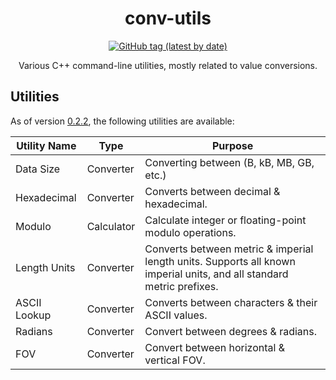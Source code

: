 <h1 align="center">conv-utils</h1>
<p align="center"><a href="https://github.com/radj307/conv-utils/releases"><img alt="GitHub tag (latest by date)" src="https://img.shields.io/github/v/tag/radj307/conv-utils?color=e8e8e7&label=Latest%20Version&logo=github&logoColor=e8e8e7&style=for-the-badge"></a></p>

<p align="center">
Various C++ command-line utilities, mostly related to value conversions.
</p>

## Utilities

As of version [0.2.2](https://github.com/radj307/conv-utils/releases/0.2.1), the following utilities are available:

| Utility Name | Type       | Purpose                                                                                                               |
|--------------|------------|-----------------------------------------------------------------------------------------------------------------------|
| Data Size    | Converter  | Converting between (B, kB, MB, GB, etc.)                                                                                  |
| Hexadecimal  | Converter  | Converts between decimal & hexadecimal.                                                                               |
| Modulo       | Calculator | Calculate integer or floating-point modulo operations.                                                                |
| Length Units | Converter  | Converts between metric & imperial length units. Supports all known imperial units, and all standard metric prefixes. |
| ASCII Lookup | Converter  | Converts between characters & their ASCII values.                                                                     |
| Radians      | Converter  | Convert between degrees & radians.                                                                                    |
| FOV          | Converter  | Convert between horizontal & vertical FOV.                                                                            |

